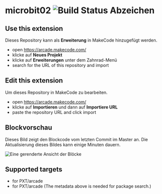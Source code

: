 # microbit02 ![Build Status Abzeichen](https://github.com/olivetti11/microbit02/workflows/MakeCode/badge.svg)



## Use this extension

Dieses Repository kann als **Erweiterung** in MakeCode hinzugefügt werden.

* open https://arcade.makecode.com/
* klicke auf **Neues Projekt**
* klicke auf **Erweiterungen** unter dem Zahnrad-Menü
* search for the URL of this repository and import

## Edit this extension

Um dieses Repository in MakeCode zu bearbeiten.

* open https://arcade.makecode.com/
* klicke auf **Importieren** und dann auf **Importiere URL**
* paste the repository URL and click import

## Blockvorschau

Dieses Bild zeigt den Blockcode vom letzten Commit im Master an.
Die Aktualisierung dieses Bildes kann einige Minuten dauern.

![Eine gerenderte Ansicht der Blöcke](https://github.com/olivetti11/microbit02/raw/master/.makecode/blocks.png)

## Supported targets

* for PXT/arcade
* for PXT/arcade
(The metadata above is needed for package search.)


